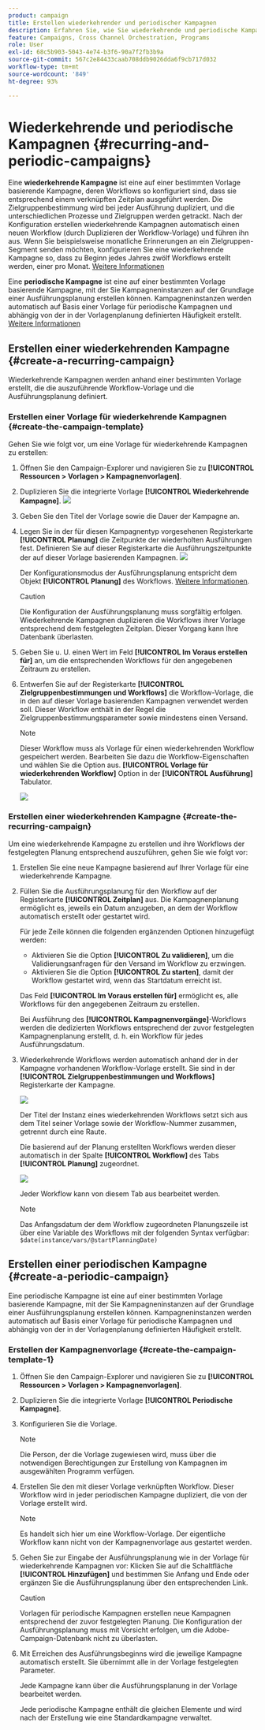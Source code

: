 ```yaml
---
product: campaign
title: Erstellen wiederkehrender und periodischer Kampagnen
description: Erfahren Sie, wie Sie wiederkehrende und periodische Kampagnen erstellen und ausführen
feature: Campaigns, Cross Channel Orchestration, Programs
role: User
exl-id: 68c5b903-5043-4e74-b3f6-90a7f2fb3b9a
source-git-commit: 567c2e84433caab708ddb9026dda6f9cb717d032
workflow-type: tm+mt
source-wordcount: '849'
ht-degree: 93%

---
```


# Wiederkehrende und periodische Kampagnen {#recurring-and-periodic-campaigns}

Eine **wiederkehrende Kampagne** ist eine auf einer bestimmten Vorlage basierende Kampagne, deren Workflows so konfiguriert sind, dass sie entsprechend einem verknüpften Zeitplan ausgeführt werden. Die Zielgruppenbestimmung wird bei jeder Ausführung dupliziert, und die unterschiedlichen Prozesse und Zielgruppen werden getrackt.  Nach der Konfiguration erstellen wiederkehrende Kampagnen automatisch einen neuen Workflow (durch Duplizieren der Workflow-Vorlage) und führen ihn aus. Wenn Sie beispielsweise monatliche Erinnerungen an ein Zielgruppen-Segment senden möchten, konfigurieren Sie eine wiederkehrende Kampagne so, dass zu Beginn jedes Jahres zwölf Workflows erstellt werden, einer pro Monat. [Weitere Informationen](#create-a-recurring-campaign)

Eine **periodische Kampagne** ist eine auf einer bestimmten Vorlage basierende Kampagne, mit der Sie Kampagneninstanzen auf der Grundlage einer Ausführungsplanung erstellen können. Kampagneninstanzen werden automatisch auf Basis einer Vorlage für periodische Kampagnen und abhängig von der in der Vorlagenplanung definierten Häufigkeit erstellt. [Weitere Informationen](#create-a-periodic-campaign)

## Erstellen einer wiederkehrenden Kampagne {#create-a-recurring-campaign}

Wiederkehrende Kampagnen werden anhand einer bestimmten Vorlage erstellt, die die auszuführende Workflow-Vorlage und die Ausführungsplanung definiert.

### Erstellen einer Vorlage für wiederkehrende Kampagnen {#create-the-campaign-template}

Gehen Sie wie folgt vor, um eine Vorlage für wiederkehrende Kampagnen zu erstellen:

1. Öffnen Sie den Campaign-Explorer und navigieren Sie zu **[!UICONTROL Ressourcen > Vorlagen > Kampagnenvorlagen]**.
1. Duplizieren Sie die integrierte Vorlage **[!UICONTROL Wiederkehrende Kampagne]**.
   ![](assets/recurring-campaign-duplicate.png)
1. Geben Sie den Titel der Vorlage sowie die Dauer der Kampagne an.
1. Legen Sie in der für diesen Kampagnentyp vorgesehenen Registerkarte **[!UICONTROL Planung]** die Zeitpunkte der wiederholten Ausführungen fest. Definieren Sie auf dieser Registerkarte die Ausführungszeitpunkte der auf dieser Vorlage basierenden Kampagnen.
   ![](assets/recurring-campaign-schedule.png)

   Der Konfigurationsmodus der Ausführungsplanung entspricht dem Objekt **[!UICONTROL Planung]** des Workflows. [Weitere Informationen](../workflow/scheduler.md).

   >[!CAUTION]
   >
   >Die Konfiguration der Ausführungsplanung muss sorgfältig erfolgen. Wiederkehrende Kampagnen duplizieren die Workflows ihrer Vorlage entsprechend dem festgelegten Zeitplan. Dieser Vorgang kann Ihre Datenbank überlasten.

1. Geben Sie u. U. einen Wert im Feld **[!UICONTROL Im Voraus erstellen für]** an, um die entsprechenden Workflows für den angegebenen Zeitraum zu erstellen.
1. Entwerfen Sie auf der Registerkarte **[!UICONTROL Zielgruppenbestimmungen und Workflows]** die Workflow-Vorlage, die in den auf dieser Vorlage basierenden Kampagnen verwendet werden soll. Dieser Workflow enthält in der Regel die Zielgruppenbestimmungsparameter sowie mindestens einen Versand.

   >[!NOTE]
   >
   >Dieser Workflow muss als Vorlage für einen wiederkehrenden Workflow gespeichert werden. Bearbeiten Sie dazu die Workflow-Eigenschaften und wählen Sie die Option aus. **[!UICONTROL Vorlage für wiederkehrenden Workflow]** Option in der **[!UICONTROL Ausführung]** Tabulator.

   ![](assets/recurring-campaign-wf-properties.png)

### Erstellen einer wiederkehrenden Kampagne {#create-the-recurring-campaign}

Um eine wiederkehrende Kampagne zu erstellen und ihre Workflows der festgelegten Planung entsprechend auszuführen, gehen Sie wie folgt vor:

1. Erstellen Sie eine neue Kampagne basierend auf Ihrer Vorlage für eine wiederkehrende Kampagne.
1. Füllen Sie die Ausführungsplanung für den Workflow auf der Registerkarte **[!UICONTROL Zeitplan]** aus. Die Kampagnenplanung ermöglicht es, jeweils ein Datum anzugeben, an dem der Workflow automatisch erstellt oder gestartet wird.

   Für jede Zeile können die folgenden ergänzenden Optionen hinzugefügt werden:

   * Aktivieren Sie die Option **[!UICONTROL Zu validieren]**, um die Validierungsanfragen für den Versand im Workflow zu erzwingen.
   * Aktivieren Sie die Option **[!UICONTROL Zu starten]**, damit der Workflow gestartet wird, wenn das Startdatum erreicht ist.

   Das Feld **[!UICONTROL Im Voraus erstellen für]** ermöglicht es, alle Workflows für den angegebenen Zeitraum zu erstellen.

   Bei Ausführung des **[!UICONTROL Kampagnenvorgänge]**-Workflows werden die dedizierten Workflows entsprechend der zuvor festgelegten Kampagnenplanung erstellt, d. h. ein Workflow für jedes Ausführungsdatum.

1. Wiederkehrende Workflows werden automatisch anhand der in der Kampagne vorhandenen Workflow-Vorlage erstellt. Sie sind in der **[!UICONTROL Zielgruppenbestimmungen und Workflows]** Registerkarte der Kampagne.

   ![](assets/recurring-wf-created.png)

   Der Titel der Instanz eines wiederkehrenden Workflows setzt sich aus dem Titel seiner Vorlage sowie der Workflow-Nummer zusammen, getrennt durch eine Raute.

   Die basierend auf der Planung erstellten Workflows werden dieser automatisch in der Spalte **[!UICONTROL Workflow]** des Tabs **[!UICONTROL Planung]** zugeordnet.

   ![](assets/recurring-wf-schedule-executed.png)

   Jeder Workflow kann von diesem Tab aus bearbeitet werden.

   >[!NOTE]
   >
   >Das Anfangsdatum der dem Workflow zugeordneten Planungszeile ist über eine Variable des Workflows mit der folgenden Syntax verfügbar:\
   >`$date(instance/vars/@startPlanningDate)`

## Erstellen einer periodischen Kampagne {#create-a-periodic-campaign}

Eine periodische Kampagne ist eine auf einer bestimmten Vorlage basierende Kampagne, mit der Sie Kampagneninstanzen auf der Grundlage einer Ausführungsplanung erstellen können. Kampagneninstanzen werden automatisch auf Basis einer Vorlage für periodische Kampagnen und abhängig von der in der Vorlagenplanung definierten Häufigkeit erstellt.

### Erstellen der Kampagnenvorlage {#create-the-campaign-template-1}

1. Öffnen Sie den Campaign-Explorer und navigieren Sie zu **[!UICONTROL Ressourcen > Vorlagen > Kampagnenvorlagen]**.
1. Duplizieren Sie die integrierte Vorlage **[!UICONTROL Periodische Kampagne]**.
1. Konfigurieren Sie die Vorlage.

   >[!NOTE]
   >
   >Die Person, der die Vorlage zugewiesen wird, muss über die notwendigen Berechtigungen zur Erstellung von Kampagnen im ausgewählten Programm verfügen.

1. Erstellen Sie den mit dieser Vorlage verknüpften Workflow. Dieser Workflow wird in jeder periodischen Kampagne dupliziert, die von der Vorlage erstellt wird.

   >[!NOTE]
   >
   >Es handelt sich hier um eine Workflow-Vorlage. Der eigentliche Workflow kann nicht von der Kampagnenvorlage aus gestartet werden.

1. Gehen Sie zur Eingabe der Ausführungsplanung wie in der Vorlage für wiederkehrende Kampagnen vor: Klicken Sie auf die Schaltfläche **[!UICONTROL Hinzufügen]** und bestimmen Sie Anfang und Ende oder ergänzen Sie die Ausführungsplanung über den entsprechenden Link.

   >[!CAUTION]
   >
   >Vorlagen für periodische Kampagnen erstellen neue Kampagnen entsprechend der zuvor festgelegten Planung. Die Konfiguration der Ausführungsplanung muss mit Vorsicht erfolgen, um die Adobe-Campaign-Datenbank nicht zu überlasten.

1. Mit Erreichen des Ausführungsbeginns wird die jeweilige Kampagne automatisch erstellt. Sie übernimmt alle in der Vorlage festgelegten Parameter.

   Jede Kampagne kann über die Ausführungsplanung in der Vorlage bearbeitet werden.

   Jede periodische Kampagne enthält die gleichen Elemente und wird nach der Erstellung wie eine Standardkampagne verwaltet.
